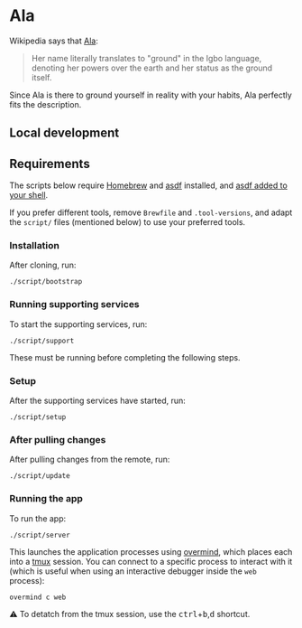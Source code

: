 # Ala

Wikipedia says that [Ala](https://en.wikipedia.org/wiki/Ala_(odinani)):

> Her name literally translates to "ground" in the Igbo language, denoting her
> powers over the earth and her status as the ground itself.

Since Ala is there to ground yourself in reality with your habits, Ala
perfectly fits the description.

## Local development

## Requirements

The scripts below require [Homebrew][brew] and [asdf][asdf] installed, and
[asdf added to your shell][asdf-shell].

If you prefer different tools, remove `Brewfile` and `.tool-versions`, and adapt
the `script/` files (mentioned below) to use your preferred tools.

[brew]: https://brew.sh
[asdf]: https://asdf-vm.com
[asdf-shell]: https://asdf-vm.com/#/core-manage-asdf-vm?id=add-to-your-shell

### Installation

After cloning, run:

```
./script/bootstrap
```

### Running supporting services

To start the supporting services, run:

```
./script/support
```

These must be running before completing the following steps.

### Setup

After the supporting services have started, run:

```
./script/setup
```

### After pulling changes

After pulling changes from the remote, run:

```
./script/update
```

### Running the app

To run the app:

```
./script/server
```

This launches the application processes using [overmind][overmind], which places
each into a [tmux][tmux] session. You can connect to a specific process to
interact with it (which is useful when using an interactive debugger inside the
`web` process):

```
overmind c web
```

⚠️ To detatch from the tmux session, use the
<kbd>ctrl</kbd>+<kbd>b</kbd>,<kbd>d</kbd> shortcut.

[overmind]: https://github.com/DarthSim/overmind
[tmux]: https://thoughtbot.com/blog/a-tmux-crash-course
